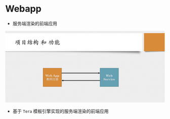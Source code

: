 # Webapp

- 服务端渲染的前端应用

![webapp](../docs/webapp-2024-11-28_085923.png)

- 基于 `Tera` 模板引擎实现的服务端渲染的前端应用


